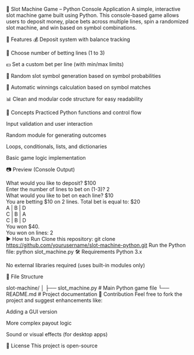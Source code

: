 🎰 Slot Machine Game – Python Console Application
A simple, interactive slot machine game built using Python. This console-based game allows users to deposit money, place bets across multiple lines, spin a randomized slot machine, and win based on symbol combinations.

📌 Features
💰 Deposit system with balance tracking

🎯 Choose number of betting lines (1 to 3)

💵 Set a custom bet per line (with min/max limits)

🎲 Random slot symbol generation based on symbol probabilities

🧮 Automatic winnings calculation based on symbol matches

📊 Clean and modular code structure for easy readability

🧠 Concepts Practiced
Python functions and control flow

Input validation and user interaction

Random module for generating outcomes

Loops, conditionals, lists, and dictionaries

Basic game logic implementation

📷 Preview (Console Output)

What would you like to deposit? $100  
Enter the number of lines to bet on (1-3)? 2  
What would you like to bet on each line? $10  
You are betting $10 on 2 lines. Total bet is equal to: $20  
A | B | D  
C | B | A  
C | B | D  
You won $40.  
You won on lines: 2  
▶️ How to Run
Clone this repository:
git clone https://github.com/yourusername/slot-machine-python.git
Run the Python file:
python slot_machine.py
🛠️ Requirements
Python 3.x

No external libraries required (uses built-in modules only)

📂 File Structure

slot-machine/
│
├── slot_machine.py   # Main Python game file
└── README.md          # Project documentation
🙌 Contribution
Feel free to fork the project and suggest enhancements like:

Adding a GUI version

More complex payout logic

Sound or visual effects (for desktop apps)

📄 License
This project is open-source
